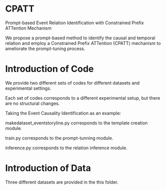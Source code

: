 # CPATT
Prompt-based Event Relation Identification with Constrained Prefix ATTention Mechanism

We propose a prompt-based method to identify the causal  and temporal relation and employ a Constrained Prefix ATTention (CPATT) mechanism to ameliorate the prompt-tuning process.

# Introduction of Code
We provide two different sets of codes for different datasets and experimental settings.  

Each set of codes corresponds to a different experimental setup, but there are no structural changes.  

Taking the Event Causality Identification as an example:  

makedataset_eventstoryline.py corresponds to the template creation module.  

train.py corresponds to the prompt-tunning module.  

inference.py corresponds to the relation inference module.  

# Introduction of Data
Three different datasets are provided in the this folder.  
